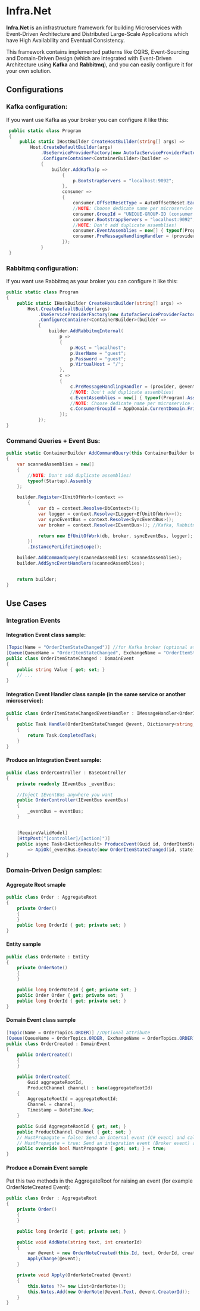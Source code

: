 # Infra.Net

**Infra.Net** is an infrastructure framework for building Microservices with Event-Driven Architecture and Distributed Large-Scale Applications which have High Availability and Eventual Consistency.


 This framework contains implemented patterns like CQRS, Event-Sourcing and Domain-Driven Design (which are integrated with Event-Driven Architecture using **Kafka** and **Rabbitmq**), and you can easily configure it for your own solution.

## Configurations
### **Kafka** configuration:

If you want use Kafka as your broker you can configure it like this:

```c#
 public static class Program
 {
     public static IHostBuilder CreateHostBuilder(string[] args) =>
         Host.CreateDefaultBuilder(args)
             .UseServiceProviderFactory(new AutofacServiceProviderFactory())
             .ConfigureContainer<ContainerBuilder>(builder =>
             {
                 builder.AddKafka(p =>
                     {
                         p.BootstrapServers = "localhost:9092";
                     },
                     consumer =>
                     {
                         consumer.OffsetResetType = AutoOffsetReset.Earliest;
                         //NOTE: Choose dedicate name per microservice (consumer group)
                         consumer.GroupId = "UNIQUE-GROUP-ID (consumer group)";
                         consumer.BootstrappServers = "localhost:9092";
                         //NOTE: Don't add duplicate assemblies!
                         consumer.EventAssemblies = new[] { typeof(Program).Assembly };
                         consumer.PreMessageHandlingHandler = (provider, @event, headers) => ValueTask.CompletedTask;
                     });
             }
 }
```

### **Rabbitmq** configuration:

If you want use Rabbitmq as your broker you can configure it like this:

```c#
public static class Program
{
    public static IHostBuilder CreateHostBuilder(string[] args) =>
        Host.CreateDefaultBuilder(args)
            .UseServiceProviderFactory(new AutofacServiceProviderFactory())
            .ConfigureContainer<ContainerBuilder>(builder =>
            {
                builder.AddRabbitmqInternal(
                    p =>
                    {
                        p.Host = "localhost";
                        p.UserName = "guest";
                        p.Password = "guest";
                        p.VirtualHost = "/";
                    },
                    c =>
                    {
                        c.PreMessageHandlingHandler = (provider, @event, headers) => ValueTask.CompletedTask;
                        //NOTE: Don't add duplicate assemblies!
                        c.EventAssemblies = new[] { typeof(Program).Assembly };
                        //NOTE: Choose dedicate name per microservice (will use as queue names prefiex)
                        c.ConsumerGroupId = AppDomain.CurrentDomain.FriendlyName;
                    });
            });
}
```

### **Command Queries + Event Bus**:
```c#
public static ContainerBuilder AddCommandQuery(this ContainerBuilder builder)
{
    var scannedAssemblies = new[]
    {
        //NOTE: Don't add duplicate assemblies!
        typeof(Startup).Assembly
    };

    builder.Register<IUnitOfWork>(context =>
        {
            var db = context.Resolve<DbContext>();
            var logger = context.Resolve<ILogger<EfUnitOfWork>>();
            var syncEventBus = context.Resolve<SyncEventBus>();
            var broker = context.Resolve<IEventBus>(); //Kafka, Rabbitmq, etc

            return new EfUnitOfWork(db, broker, syncEventBus, logger);
        })
        .InstancePerLifetimeScope();

    builder.AddCommandQuery(scannedAssemblies: scannedAssemblies);
    builder.AddSyncEventHandlers(scannedAssemblies);


    return builder;
}
```

## Use Cases

### Integration Events 

#### Integration Event class sample:

```c#
[Topic(Name = "OrderItemStateChanged")] //for Kafka broker (optional attribute)
[Queue(QueueName = "OrderItemStateChanged", ExchangeName = "OrderItemStateChanged")] // for Rabbitmq broker (optional attribute)
public class OrderItemStateChanged : DomainEvent
{
    public string Value { get; set; }
    // ...
}
```


#### Integration Event Handler class sample (in the same service or another microservice):

```c#
public class OrderItemStateChangedEventHandler : IMessageHandler<OrderItemStateChanged>
{
    public Task Handle(OrderItemStateChanged @event, Dictionary<string, string> headers)
    {
        return Task.CompletedTask;
    }
}
```

#### Produce an Integration Event sample:

```c#
public class OrderController : BaseController
{
    private readonly IEventBus _eventBus;

    //Inject IEventBus anywhere you want
    public OrderController(IEventBus eventBus)
    {
        _eventBus = eventBus;
    }


    [RequireValidModel]
    [HttpPost("[controller]/[action]")]
    public async Task<IActionResult> ProduceEvent(Guid id, OrderItemStates state)
        => ApiOk(_eventBus.Execute(new OrderItemStateChanged(id, state)));
}
```

### Domain-Driven Design samples:

#### Aggregate Root smaple
```c#
public class Order : AggregateRoot
{
    private Order()
    {
    }
    public long OrderId { get; private set; }
}
```

#### Entity sample
```c#
public class OrderNote : Entity
{
    private OrderNote()
    {
    }

    public long OrderNoteId { get; private set; }
    public Order Order { get; private set; }
    public long OrderId { get; private set; }
}
```

#### Domain Event class sample
```c#
[Topic(Name = OrderTopics.ORDER)] //Optional attribute
[Queue(QueueName = OrderTopics.ORDER, ExchangeName = OrderTopics.ORDER)] //Optional attribute
public class OrderCreated : DomainEvent
{
    public OrderCreated()
    {
    }

    public OrderCreated(
        Guid aggregateRootId,
        ProductChannel channel) : base(aggregateRootId)
    {
        AggregateRootId = aggregateRootId;
        Channel = channel;
        Timestamp = DateTime.Now;
    }

    public Guid AggregateRootId { get; set; }
    public ProductChannel Channel { get; set; }
    // MustPropagate = false: Send an internal event (C# event) and call internal event handlers (in currenct microservice)
    // MustPropagate = true: Send an integration event (Broker event) and call all it's event handlers (in all microservices)
    public override bool MustPropagate { get; set; } = true;
}
```

#### Produce a Domain Event sample
Put this two methods in the AggregateRoot for raising an event (for example OrderNoteCreated Event):

```c#
public class Order : AggregateRoot
{
    private Order()
    {
    }

    public long OrderId { get; private set; }

    public void AddNote(string text, int creatorId)
    {
        var @event = new OrderNoteCreated(this.Id, text, OrderId, creatorId);
        ApplyChange(@event);
    }

    private void Apply(OrderNoteCreated @event)
    {
        this.Notes ??= new List<OrderNote>();
        this.Notes.Add(new OrderNote(@event.Text, @event.CreatorId));
    }
}
```

